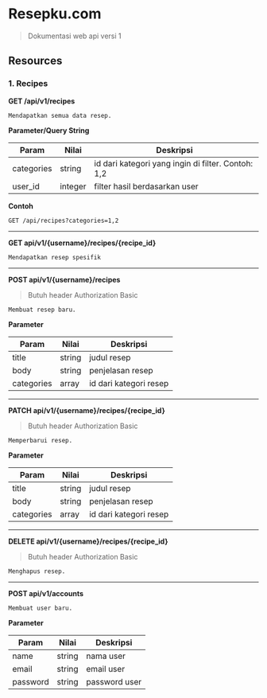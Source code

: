 # Resepku.com

> Dokumentasi web api versi 1

## Resources

### 1. Recipes

**GET /api/v1/recipes**

```
Mendapatkan semua data resep.
```

**Parameter/Query String**

Param | Nilai | Deskripsi
------------ | ------------- | -------------
categories| string | id dari kategori yang ingin di filter. Contoh: 1,2
user_id| integer | filter hasil berdasarkan user

**Contoh**

`GET /api/recipes?categories=1,2`

<hr>

**GET api/v1/{username}/recipes/{recipe_id}**

```
Mendapatkan resep spesifik
```

<hr>

**POST api/v1/{username}/recipes**

> Butuh header Authorization Basic

```
Membuat resep baru.
```
**Parameter**

Param | Nilai | Deskripsi
------------ | ------------- | -------------
title | string | judul resep
body | string | penjelasan resep
categories | array | id dari kategori resep

<hr>

**PATCH api/v1/{username}/recipes/{recipe_id}**

> Butuh header Authorization Basic

```
Memperbarui resep.
```
**Parameter**

Param | Nilai | Deskripsi
------------ | ------------- | -------------
title | string | judul resep
body | string | penjelasan resep
categories | array | id dari kategori resep

<hr>

**DELETE api/v1/{username}/recipes/{recipe_id}**

> Butuh header Authorization Basic

```
Menghapus resep.
```

<hr>

**POST api/v1/accounts**

```
Membuat user baru.
```
**Parameter**

Param | Nilai | Deskripsi
------------ | ------------- | -------------
name | string | nama user
email | string | email user
password | string | password user